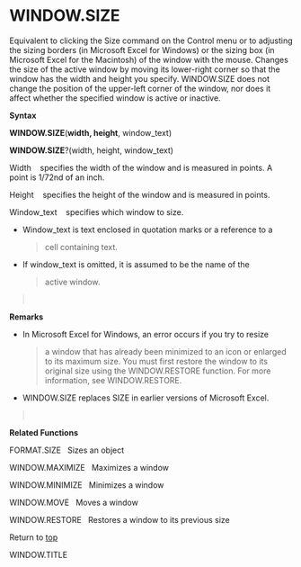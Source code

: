 WINDOW.SIZE
===========

Equivalent to clicking the Size command on the Control menu or to
adjusting the sizing borders (in Microsoft Excel for Windows) or the
sizing box (in Microsoft Excel for the Macintosh) of the window with the
mouse. Changes the size of the active window by moving its lower-right
corner so that the window has the width and height you specify.
WINDOW.SIZE does not change the position of the upper-left corner of the
window, nor does it affect whether the specified window is active or
inactive.

**Syntax**

**WINDOW.SIZE**(**width, height**, window\_text)

**WINDOW.SIZE**?(width, height, window\_text)

Width    specifies the width of the window and is measured in points. A
point is 1/72nd of an inch.

Height    specifies the height of the window and is measured in points.

Window\_text    specifies which window to size.

-   Window\_text is text enclosed in quotation marks or a reference to a
    > cell containing text.

-   If window\_text is omitted, it is assumed to be the name of the
    > active window.

>  

**Remarks**

-   In Microsoft Excel for Windows, an error occurs if you try to resize
    > a window that has already been minimized to an icon or enlarged to
    > its maximum size. You must first restore the window to its
    > original size using the WINDOW.RESTORE function. For more
    > information, see WINDOW.RESTORE.

-   WINDOW.SIZE replaces SIZE in earlier versions of Microsoft Excel.

>  

**Related Functions**

FORMAT.SIZE   Sizes an object

WINDOW.MAXIMIZE   Maximizes a window

WINDOW.MINIMIZE   Minimizes a window

WINDOW.MOVE   Moves a window

WINDOW.RESTORE   Restores a window to its previous size

Return to [top](#T)

WINDOW.TITLE
